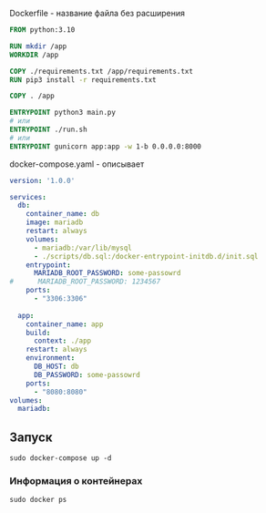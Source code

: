 Dockerfile - название файла без расширения

```dockerfile
FROM python:3.10

RUN mkdir /app
WORKDIR /app

COPY ./requirements.txt /app/requirements.txt
RUN pip3 install -r requirements.txt

COPY . /app

ENTRYPOINT python3 main.py
# или
ENTRYPOINT ./run.sh
# или
ENTRYPOINT gunicorn app:app -w 1-b 0.0.0.0:8000
```


docker-compose.yaml - описывает

```yaml
version: '1.0.0'

services:
  db:
    container_name: db
    image: mariadb
    restart: always
    volumes:
      - mariadb:/var/lib/mysql
      - ./scripts/db.sql:/docker-entrypoint-initdb.d/init.sql
    entrypoint: 
      MARIADB_ROOT_PASSWORD: some-passowrd
#      MARIADB_ROOT_PASSWORD: 1234567
    ports:
      - "3306:3306"
    
  app:
    container_name: app
    build:
      context: ./app
    restart: always
    environment: 
      DB_HOST: db
      DB_PASSWORD: some-passowrd 
    ports:
      - "8080:8080"
volumes:
  mariadb:
```

## Запуск

```shell
sudo docker-compose up -d
```
### Информация о контейнерах 
```shell
sudo docker ps
```